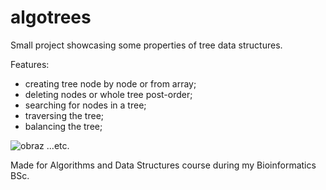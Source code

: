 # algotrees
Small project showcasing some properties of tree data structures.

Features:
- creating tree node by node or from array;
- deleting nodes or whole tree post-order;
- searching for nodes in a tree;
- traversing the tree;
- balancing the tree;

![obraz](https://github.com/annnkle/algotrees/assets/95099151/943574c6-d571-447b-8f02-e105c0cb8743)
...etc.

Made for Algorithms and Data Structures course during my Bioinformatics BSc.
